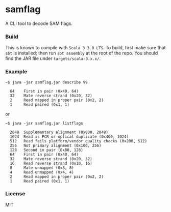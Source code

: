 # samflag

A CLI tool to decode SAM flags.

### Build
This is known to compile with `Scala 3.3.0 LTS`. To build, first make sure that `sbt` is installed; then run `sbt assembly` at the root of the repo. You should find the JAR file under `targets/scala-3.x.x/`.

### Example
```
~$ java -jar samflag.jar describe 99

  64    First in pair (0x40, 64)
  32    Mate reverse strand (0x20, 32)
  2     Read mapped in proper pair (0x2, 2)
  1     Read paired (0x1, 1)

```
or

```
~$ java -jar samflag.jar listflags

  2048  Supplementary alignment (0x800, 2048)
  1024  Read is PCR or optical duplicate (0x400, 1024)
  512   Read fails platform/vendor quality checks (0x200, 512)
  256   Not primary alignment (0x100, 256)
  128   Second in pair (0x80, 128)
  64    First in pair (0x40, 64)
  32    Mate reverse strand (0x20, 32)
  16    Read reverse strand (0x10, 16)
  8     Mate unmapped (0x8, 8)
  4     Read unmapped (0x4, 4)
  2     Read mapped in proper pair (0x2, 2)
  1     Read paired (0x1, 1)

```

### License
MIT
